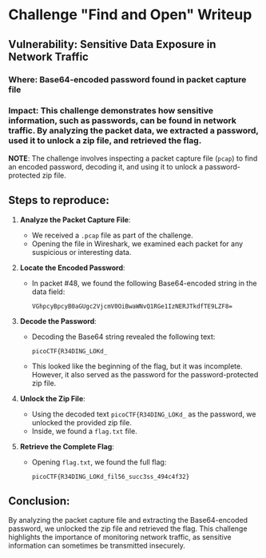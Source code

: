 # Challenge "Find and Open" Writeup

## Vulnerability: Sensitive Data Exposure in Network Traffic

### Where: Base64-encoded password found in packet capture file

### Impact: This challenge demonstrates how sensitive information, such as passwords, can be found in network traffic. By analyzing the packet data, we extracted a password, used it to unlock a zip file, and retrieved the flag.

**NOTE**: The challenge involves inspecting a packet capture file (`pcap`) to find an encoded password, decoding it, and using it to unlock a password-protected zip file.

## Steps to reproduce:

1. **Analyze the Packet Capture File**:
   - We received a `.pcap` file as part of the challenge.
   - Opening the file in Wireshark, we examined each packet for any suspicious or interesting data.

2. **Locate the Encoded Password**:
   - In packet #48, we found the following Base64-encoded string in the data field:

     ```
     VGhpcyBpcyB0aGUgc2VjcmV0OiBwaWNvQ1RGe1IzNERJTkdfTE9LZF8=
     ```

3. **Decode the Password**:
   - Decoding the Base64 string revealed the following text:

     ```
     picoCTF{R34DING_LOKd_
     ```

   - This looked like the beginning of the flag, but it was incomplete. However, it also served as the password for the password-protected zip file.

4. **Unlock the Zip File**:
   - Using the decoded text `picoCTF{R34DING_LOKd_` as the password, we unlocked the provided zip file.
   - Inside, we found a `flag.txt` file.

5. **Retrieve the Complete Flag**:
   - Opening `flag.txt`, we found the full flag:

     ```
     picoCTF{R34DING_LOKd_fil56_succ3ss_494c4f32}
     ```

## Conclusion:

By analyzing the packet capture file and extracting the Base64-encoded password, we unlocked the zip file and retrieved the flag. This challenge highlights the importance of monitoring network traffic, as sensitive information can sometimes be transmitted insecurely.
